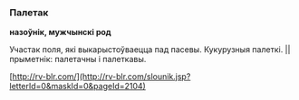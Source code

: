 ### Палетак
**назоўнік, мужчынскі род**

Участак поля, які выкарыстоўваецца пад пасевы. Кукурузныя палеткі. || прыметнік: палетачны і палеткавы.

<a rel="author">[http://rv-blr.com/](http://rv-blr.com/slounik.jsp?letterId=0&maskId=0&pageId=2104)</a>
